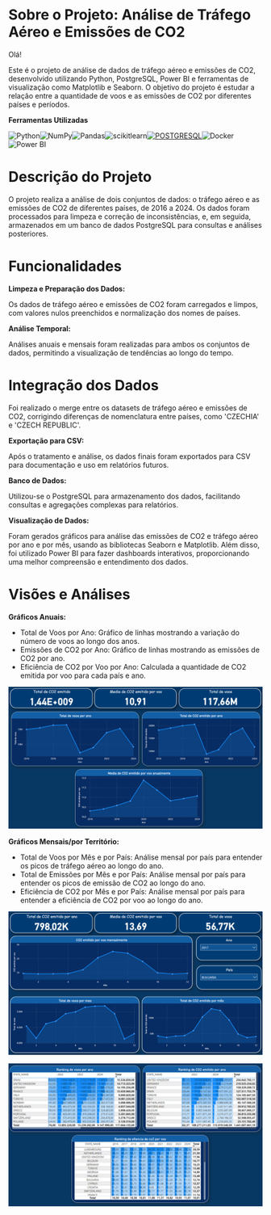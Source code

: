 # Sobre o Projeto: Análise de Tráfego Aéreo e Emissões de CO2

Olá!

Este é o projeto de análise de dados de tráfego aéreo e emissões de CO2, desenvolvido utilizando Python, PostgreSQL, Power BI e ferramentas de visualização como Matplotlib e Seaborn. O objetivo do projeto é estudar a relação entre a quantidade de voos e as emissões de CO2 por diferentes países e períodos.

**Ferramentas Utilizadas**

![Python](https://img.shields.io/badge/Python-00000F?style=for-the-badge&logo=python&logoColor=white)![NumPy](https://img.shields.io/badge/numpy-00000F.svg?style=for-the-badge&logo=numpy&logoColor=white)![Pandas](https://img.shields.io/badge/pandas-00000F.svg?style=for-the-badge&logo=pandas&logoColor=white)![scikitlearn](https://img.shields.io/badge/scikitlearn-00000F.svg?style=for-the-badge&logo=scikitlearn&logoColor=white)[![POSTGRESQL](https://img.shields.io/badge/POSTGRES-00000F?style=for-the-badge&logo=POSTGRESQL&logoColor=white)]()![Docker](https://img.shields.io/badge/docker-00000F.svg?style=for-the-badge&logo=docker&logoColor=white)![Power BI](https://img.shields.io/badge/PowerBi-00000F.svg?style=for-the-badge&logoColor=white)  

# Descrição do Projeto

O projeto realiza a análise de dois conjuntos de dados: o tráfego aéreo e as emissões de CO2 de diferentes países, de 2016 a 2024. Os dados foram processados para limpeza e correção de inconsistências, e, em seguida, armazenados em um banco de dados PostgreSQL para consultas e análises posteriores.

# Funcionalidades

**Limpeza e Preparação dos Dados:**

Os dados de tráfego aéreo e emissões de CO2 foram carregados e limpos, com valores nulos preenchidos e normalização dos nomes de países.

**Análise Temporal:**

Análises anuais e mensais foram realizadas para ambos os conjuntos de dados, permitindo a visualização de tendências ao longo do tempo.

# Integração dos Dados

Foi realizado o merge entre os datasets de tráfego aéreo e emissões de CO2, corrigindo diferenças de nomenclatura entre países, como 'CZECHIA' e 'CZECH REPUBLIC'.

**Exportação para CSV:**

Após o tratamento e análise, os dados finais foram exportados para CSV para documentação e uso em relatórios futuros. 

**Banco de Dados:**

Utilizou-se o PostgreSQL para armazenamento dos dados, facilitando consultas e agregações complexas para relatórios.

**Visualização de Dados:**

Foram gerados gráficos para análise das emissões de CO2 e tráfego aéreo por ano e por mês, usando as bibliotecas Seaborn e Matplotlib. Além disso, foi utilizado Power BI para fazer dashboards interativos, proporcionando uma melhor compreensão e entendimento dos dados.

# Visões e Análises

**Gráficos Anuais:**

- Total de Voos por Ano: Gráfico de linhas mostrando a variação do número de voos ao longo dos anos.
- Emissões de CO2 por Ano: Gráfico de linhas mostrando as emissões de CO2 por ano.
- Eficiência de CO2 por Voo por Ano: Calculada a quantidade de CO2 emitida por voo para cada país e ano.

![Anual](img/anual.png)

**Gráficos Mensais/por Território:**

- Total de Voos por Mês e por País: Análise mensal por país para entender os picos de tráfego aéreo ao longo do ano.
- Total de Emissões por Mês e por País: Análise mensal por país para entender os picos de emissão de CO2 ao longo do ano.
- Eficiência de CO2 por Mês e por País: Análise mensal por país para entender a eficiência de CO2 por voo ao longo do ano.

![Mensal/Territorial](img/mensal_regional.png)


![Ranking](img/ranking.png)